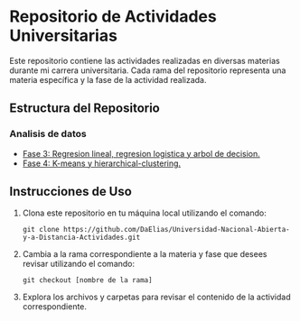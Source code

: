 # Repositorio de Actividades Universitarias

Este repositorio contiene las actividades realizadas en diversas materias durante mi carrera universitaria. Cada rama del repositorio representa una materia específica y la fase de la actividad realizada.

## Estructura del Repositorio

### **Analisis de datos**
- [Fase 3: Regresion lineal, regresion logistica y arbol de decision.](https://github.com/DaElias/Universidad-Nacional-Abierta-y-a-Distancia-Actividades/tree/analisis-de-datos-fase-3)
- [Fase 4: K-means y hierarchical-clustering.](https://github.com/DaElias/Universidad-Nacional-Abierta-y-a-Distancia-Actividades/tree/analisis-de-datos-fase-4)


## Instrucciones de Uso

1. Clona este repositorio en tu máquina local utilizando el comando:
   ```
   git clone https://github.com/DaElias/Universidad-Nacional-Abierta-y-a-Distancia-Actividades.git
   ```

2. Cambia a la rama correspondiente a la materia y fase que desees revisar utilizando el comando:
   ```
   git checkout [nombre de la rama]
   ```

3. Explora los archivos y carpetas para revisar el contenido de la actividad correspondiente.




